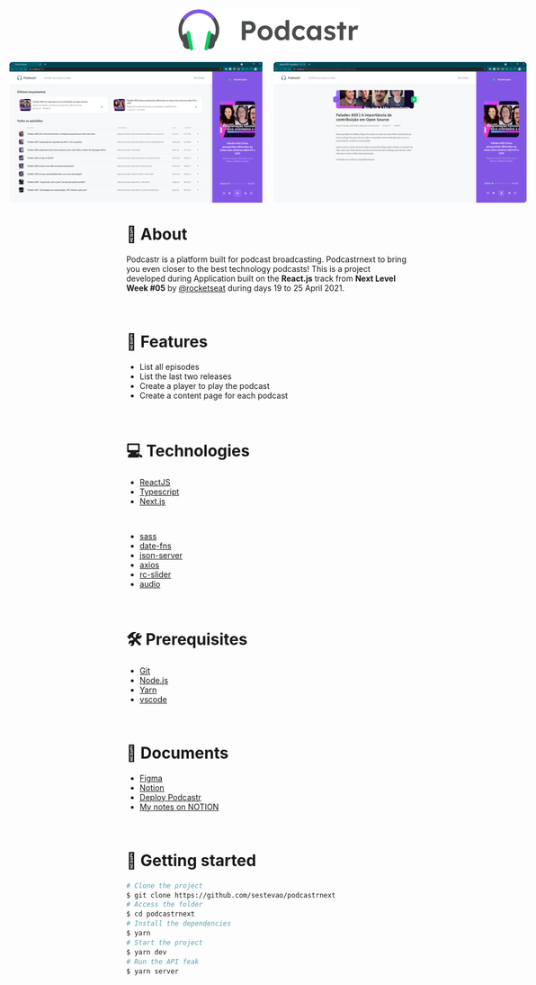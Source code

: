 <img src="https://raw.githubusercontent.com/sestevao/podcastrnext/1dc05eea27f0c179075a87e3b1ea4234a12cf2c5/.github/logo.svg" style="margin-left:auto; margin-right:auto; display:block;" />

<br>

<div style="display:flex; justify-content:center;">
  <img src="https://github.com/sestevao/podcastrnext/blob/main/.github/home.png?raw=true" width=450 height=250 style="border-radius:5px; padding-right:20px;"/>

  <img src="https://github.com/sestevao/podcastrnext/blob/main/.github/episode.png?raw=true" width=450 height=250 style="border-radius:5px;"/>
</div>

# 👀 About 

Podcastr is a platform built for podcast broadcasting. Podcastrnext to bring you even closer to the best technology podcasts! This is a project developed during Application built on the **React.js** track from **Next Level Week #05** by [@rocketseat](https://rocketseat.com.br/) during days 19 to 25 April 2021.

<br>

# 🚀 Features

- List all episodes
- List the last two releases
- Create a player to play the podcast
- Create a content page for each podcast

<br>

# 💻 Technologies

- [ReactJS](https://reactjs.org/)
- [Typescript](https://www.typescriptlang.org/)
- [Next.js](https://nextjs.org/)

<br>

- [sass](https://sass-lang.com/)
- [date-fns](https://date-fns.org/)
- [json-server](https://github.com/typicode/json-server)
- [axios](https://github.com/axios/axios)
- [rc-slider](https://github.com/schrodinger/rc-slider)
- [audio](https://reactjsexample.com/a-simple-react-wrapper-on-the-html5-audio-tag/)


<br>

# 🛠 Prerequisites

- [Git](https://git-scm.com/)
- [Node.js](https://nodejs.org/en/)
- [Yarn](https://yarnpkg.com/)
- [vscode](https://code.visualstudio.com/)

<br>

# 🔖 Documents

- [Figma](https://www.figma.com/file/UwFEntsHpHYJlHNQAQr4gA/Podcastr/duplicate?node-id=160%3A2761)
- [Notion](https://www.notion.so/Trilha-ReactJS-9e6bfe82f2d047fa805935a3242e7952)
- [Deploy Podcastr](https://www.notion.so/Deploy-Podcastr-2142f78ad75c4b32b2e4dc9e22c46189)
- [My notes on NOTION](https://www.notion.so/Trilha-ReactJS-com-NextJS-fac35cbd50f04d47a2908699ba0dd91c)

<br>

# 👷 Getting started

```bash
# Clone the project 
$ git clone https://github.com/sestevao/podcastrnext
# Access the folder
$ cd podcastrnext
# Install the dependencies
$ yarn 
# Start the project
$ yarn dev
# Run the API feak
$ yarn server
```


